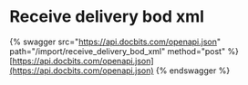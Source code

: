# Receive delivery bod xml

{% swagger src="https://api.docbits.com/openapi.json" path="/import/receive_delivery_bod_xml" method="post" %}
[https://api.docbits.com/openapi.json](https://api.docbits.com/openapi.json)
{% endswagger %}
